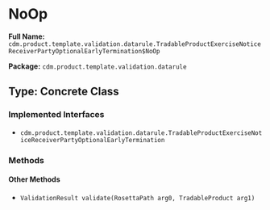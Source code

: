 # NoOp

**Full Name:** `cdm.product.template.validation.datarule.TradableProductExerciseNoticeReceiverPartyOptionalEarlyTermination$NoOp`

**Package:** `cdm.product.template.validation.datarule`

## Type: Concrete Class

### Implemented Interfaces

- `cdm.product.template.validation.datarule.TradableProductExerciseNoticeReceiverPartyOptionalEarlyTermination`

### Methods

#### Other Methods

- `ValidationResult validate(RosettaPath arg0, TradableProduct arg1)`

